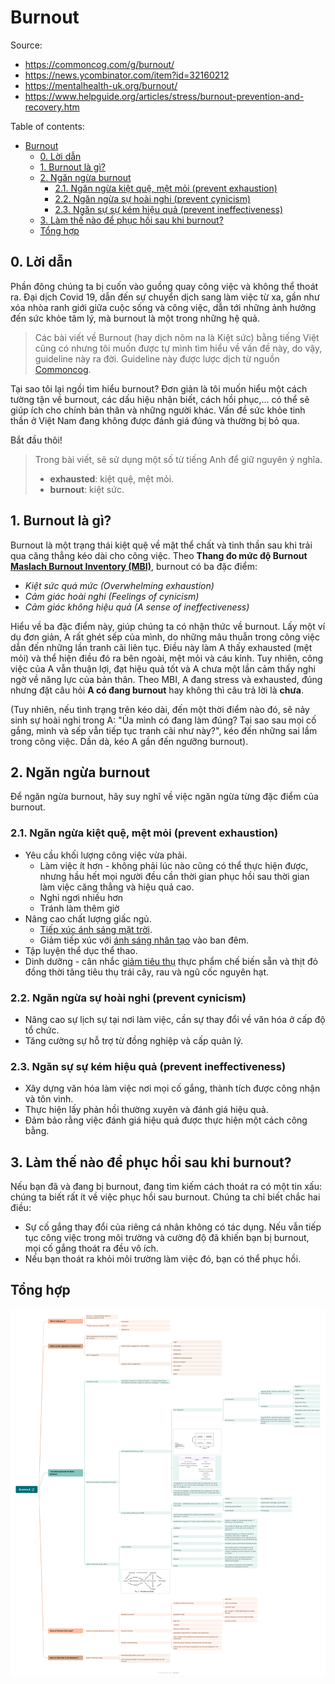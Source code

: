 # Burnout

Source:

- <https://commoncog.com/g/burnout/>
- <https://news.ycombinator.com/item?id=32160212>
- <https://mentalhealth-uk.org/burnout/>
- <https://www.helpguide.org/articles/stress/burnout-prevention-and-recovery.htm>

Table of contents:

- [Burnout](#burnout)
  - [0. Lời dẫn](#0-lời-dẫn)
  - [1. Burnout là gì?](#1-burnout-là-gì)
  - [2. Ngăn ngừa burnout](#2-ngăn-ngừa-burnout)
    - [2.1. Ngăn ngừa kiệt quệ, mệt mỏi (prevent exhaustion)](#21-ngăn-ngừa-kiệt-quệ-mệt-mỏi-prevent-exhaustion)
    - [2.2. Ngăn ngừa sự hoài nghi (prevent cynicism)](#22-ngăn-ngừa-sự-hoài-nghi-prevent-cynicism)
    - [2.3. Ngăn sự sự kém hiệu quả (prevent ineffectiveness)](#23-ngăn-sự-sự-kém-hiệu-quả-prevent-ineffectiveness)
  - [3. Làm thế nào để phục hồi sau khi burnout?](#3-làm-thế-nào-để-phục-hồi-sau-khi-burnout)
  - [Tổng hợp](#tổng-hợp)

## 0. Lời dẫn

Phần đông chúng ta bị cuốn vào guồng quay công việc và không thể thoát ra. Đại dịch Covid 19, dẫn đến sự chuyển dịch sang làm việc từ xa, gần như xóa nhòa ranh giới giữa cuộc sống và công việc, dẫn tới những ảnh hưởng đến sức khỏe tâm lý, mà burnout là một trong những hệ quả.

> Các bài viết về Burnout (hay dịch nôm na là Kiệt sức) bằng tiếng Việt cũng có nhưng tôi muốn được tự mình tìm hiểu về vấn đề này, do vậy, guideline này ra đời. Guideline này được lược dịch từ nguồn [Commoncog](https://commoncog.com/g/burnout).

Tại sao tôi lại ngồi tìm hiểu burnout? Đơn giản là tôi muốn hiểu một cách tường tận về burnout, các dấu hiệu nhận biết, cách hồi phục,... có thể sẽ giúp ích cho chính bản thân và những người khác. Vấn đề sức khỏe tinh thần ở Việt Nam đang không được đánh giá đúng và thường bị bỏ qua.

Bắt đầu thôi!

> Trong bài viết, sẽ sử dụng một số từ tiếng Anh để giữ nguyên ý nghĩa.
>
> - **exhausted**: kiệt quệ, mệt mỏi.
> - **burnout**: kiệt sức.

## 1. Burnout là gì?

Burnout là một trạng thái kiệt quệ về mặt thể chất và tinh thần sau khi trải qua căng thẳng kéo dài cho công việc. Theo **Thang đo mức độ Burnout [Maslach Burnout Inventory (MBI)](https://www.ncbi.nlm.nih.gov/pmc/articles/PMC4911781/)**, burnout có ba đặc điểm:

- _Kiệt sức quá mức (Overwhelming exhaustion)_
- _Cảm giác hoài nghi (Feelings of cynicism)_
- _Cảm giác không hiệu quả (A sense of ineffectiveness)_

Hiểu về ba đặc điểm này, giúp chúng ta có nhận thức về burnout. Lấy một ví dụ đơn giản, A rất ghét sếp của mình, do những mâu thuẫn trong công việc dẫn đến những lần tranh cãi liên tục. Điều này làm A thấy exhausted (mệt mỏi) và thể hiện điều đó ra bên ngoài, mệt mỏi và cáu kỉnh. Tuy nhiên, công việc của A vẫn thuận lợi, đạt hiệu quả tốt và A chưa một lần cảm thấy nghi ngờ về năng lực của bản thân. Theo MBI, A đang stress và exhausted, đúng nhưng đặt câu hỏi **A có đang burnout** hay không thì câu trả lời là **chưa**.

(Tuy nhiên, nếu tình trạng trên kéo dài, đến một thời điểm nào đó, sẽ nảy sinh sự hoài nghi trong A: "Ủa mình có đang làm đúng? Tại sao sau mọi cố gắng, mình và sếp vẫn tiếp tục tranh cãi như này?", kéo đến những sai lầm trong công việc. Dần dà, kéo A gần đến ngưỡng burnout).

## 2. Ngăn ngừa burnout

Để ngăn ngừa burnout, hãy suy nghĩ về việc ngăn ngừa từng đặc điểm của burnout.

### 2.1. Ngăn ngừa kiệt quệ, mệt mỏi (prevent exhaustion)

- Yêu cầu khối lượng công việc vừa phải.
  - Làm việc ít hơn - không phải lúc nào cũng có thể thực hiện được, nhưng hầu hết mọi người đều cần thời gian phục hồi sau thời gian làm việc căng thẳng và hiệu quả cao.
  - Nghỉ ngơi nhiều hơn
  - Tránh làm thêm giờ
- Nâng cao chất lượng giấc ngủ.
  - [Tiếp xúc ánh sáng mặt trời](https://pubmed.ncbi.nlm.nih.gov/32742586/).
  - Giảm tiếp xúc với [ánh sáng nhân tạo](https://pubmed.ncbi.nlm.nih.gov/28214594/) vào ban đêm.
- Tập luyện thể dục thể thao.
- Dinh dưỡng - cân nhắc [giảm tiêu thụ](https://www.ncbi.nlm.nih.gov/pmc/articles/PMC7958213/) thực phẩm chế biến sẵn và thịt đỏ đồng thời tăng tiêu thụ trái cây, rau và ngũ cốc nguyên hạt.

### 2.2. Ngăn ngừa sự hoài nghi (prevent cynicism)

- Nâng cao sự lịch sự tại nơi làm việc, cần sự thay đổi về văn hóa ở cấp độ tổ chức.
- Tăng cường sự hỗ trợ từ đồng nghiệp và cấp quản lý.

### 2.3. Ngăn sự sự kém hiệu quả (prevent ineffectiveness)

- Xây dựng văn hóa làm việc nơi mọi cố gắng, thành tích được công nhận và tôn vinh.
- Thực hiện lấy phản hồi thường xuyên và đánh giá hiệu quả.
- Đảm bảo rằng việc đánh giá hiệu quả được thực hiện một cách công bằng.

## 3. Làm thế nào để phục hồi sau khi burnout?

Nếu bạn đã và đang bị burnout, đang tìm kiếm cách thoát ra có một tin xấu: chúng ta biết rất ít về việc phục hồi sau burnout. Chúng ta chỉ biết chắc hai điều:

- Sự cố gắng thay đổi của riêng cá nhân không có tác dụng. Nếu vẫn tiếp tục công việc trong môi trường và cường độ đã khiến bạn bị burnout, mọi cố gắng thoát ra đều vô ích.
- Nếu bạn thoát ra khỏi môi trường làm việc đó, bạn có thể phục hồi.

## Tổng hợp

![](./images/burnout.png)
